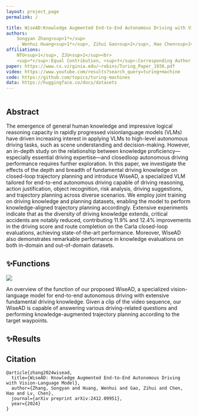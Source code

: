 ```yaml
---
layout: project_page
permalink: /

title: WiseAD:Knowledge Augmented End-to-End Autonomous Driving with Vision-Language Model
authors:
    Songyan Zhang<sup>1*</sup>
    , Wenhui Huang<sup>1*</sup>, Zihui Gao<sup>2</sup>, Hao Chen<sup>2</sup>, Chen Lv<sup>1†</sup>
affiliations:
    NTU<sup>1</sup>, ZJU<sup>2</sup><br>
    <sup>*</sup>:Equal Contribution, <sup>†</sup>:Corresponding Author
paper: https://www.cs.virginia.edu/~robins/Turing_Paper_1936.pdf
video: https://www.youtube.com/results?search_query=turing+machine
code: https://github.com/topics/turing-machines
data: https://huggingface.co/docs/datasets
---
```


<!-- Using HTML to center the abstract -->
<div class="columns is-centered has-text-centered">
    <div class="column is-four-fifths">
        <h2>Abstract</h2>
        <div class="content has-text-justified">
The emergence of general human knowledge and impressive logical reasoning capacity in rapidly progressed visionlanguage models (VLMs) have driven increasing interest in applying VLMs to high-level autonomous driving tasks, such as scene understanding and decision-making. However, an in-depth study on the relationship between knowledge proficiency—especially essential driving expertise—and closedloop autonomous driving performance requires further exploration. In this paper, we investigate the effects of the depth and breadth of fundamental driving knowledge on closed-loop trajectory planning and introduce WiseAD, a specialized VLM tailored for end-to-end autonomous driving capable of driving reasoning, action justification, object recognition, risk analysis, driving suggestions, and trajectory planning across diverse scenarios. We employ joint training on driving knowledge and planning datasets, enabling the model to perform knowledge-aligned trajectory
planning accordingly. Extensive experiments indicate that as the diversity of driving knowledge extends, critical accidents
are notably reduced, contributing 11.9% and 12.4% improvements in the driving score and route completion on the Carla
closed-loop evaluations, achieving state-of-the-art performance. Moreover, WiseAD also demonstrates remarkable
performance in knowledge evaluations on both in-domain and out-of-domain datasets.
        </div>
    </div>
</div>

## ✨Functions

<image src="./assets/WiseAD.png"/>

An overview of the function of our proposed WiseAD, a specialized vision-language model for end-to-end autonomous driving with extensive
fundamental driving knowledge. Given a clip of the video sequence, our WiseAD is capable of answering various driving-related questions
and performing knowledge-augmented trajectory planning according to the target waypoints.

## ✨Results


## Citation
```
@article{zhang2024wisead,
  title={WiseAD: Knowledge Augmented End-to-End Autonomous Driving with Vision-Language Model},
  author={Zhang, Songyan and Huang, Wenhui and Gao, Zihui and Chen, Hao and Lv, Chen},
  journal={arXiv preprint arXiv:2412.09951},
  year={2024}
}
```
